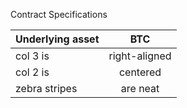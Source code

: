 Contract Specifications

| Underlying asset  | BTC            | 
| -------------     |:-------------:|
| col 3 is          | right-aligned | 
| col 2 is          | centered      |  
| zebra stripes     | are neat      |   


